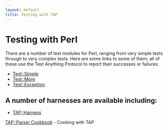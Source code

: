 ```yaml
---
layout: default
title: Testing with TAP
---
```


# Testing with Perl

There are a number of test modules for Perl, ranging from very simple tests through to very complex tests.
Here are some links to some of them; all of these use the Test Anything Protocol to report their successes or failures:

-    [Test::Simple](https://metacpan.org/pod/Test::Simple)
-    [Test::More](https://metacpan.org/pod/Test::More)
-    [Test::Exception](https://metacpan.org/pod/Test::Exception)

## A number of harnesses are available including:

-    [TAP::Harness](https://metacpan.org/pod/TAP::Harness)

[TAP::Parser Cookbook](/testing-with-tap/perl/tap-parser-cookbook.html) - Cooking with TAP
